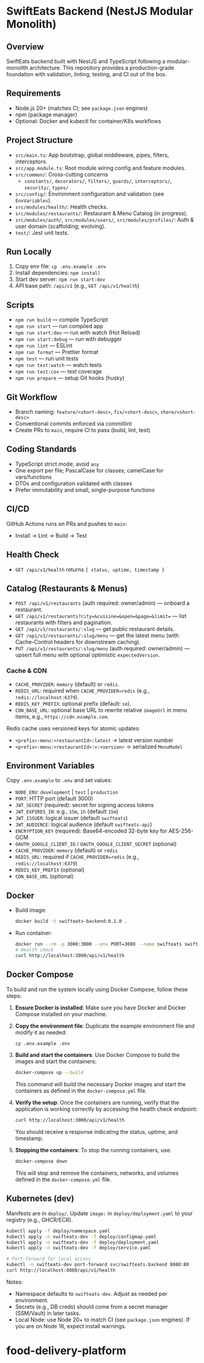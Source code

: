 # SwiftEats Backend (NestJS Modular Monolith)

## Overview
 SwiftEats backend built with NestJS and TypeScript following a modular-monolith architecture. This repository provides a production-grade foundation with validation, linting, testing, and CI out of the box.

## Requirements
- Node.js 20+ (matches CI; see `package.json` engines)
- npm (package manager)
- Optional: Docker and kubectl for container/K8s workflows

## Project Structure
- `src/main.ts`: App bootstrap, global middleware, pipes, filters, interceptors.
- `src/app.module.ts`: Root module wiring config and feature modules.
- `src/common/`: Cross-cutting concerns
  - `constants/`, `decorators/`, `filters/`, `guards/`, `interceptors/`, `security/`, `types/`
- `src/config/`: Environment configuration and validation (see `EnvVariables`).
- `src/modules/health/`: Health checks.
- `src/modules/restaurants/`: Restaurant & Menu Catalog (in progress).
- `src/modules/auth/`, `src/modules/users/`, `src/modules/profiles/`: Auth & user domain (scaffolding; evolving).
- `test/`: Jest unit tests.

## Run Locally
1. Copy env file: `cp .env.example .env`
2. Install dependencies: `npm install`
3. Start dev server: `npm run start:dev`
4. API base path: `/api/v1` (e.g., `GET /api/v1/health`)

## Scripts
- `npm run build` — compile TypeScript
- `npm run start` — run compiled app
- `npm run start:dev` — run with watch (Hot Reload)
- `npm run start:debug` — run with debugger
- `npm run lint` — ESLint
- `npm run format` — Prettier format
- `npm test` — run unit tests
- `npm run test:watch` — watch tests
- `npm run test:cov` — test coverage
- `npm run prepare` — setup Git hooks (husky)

## Git Workflow
- Branch naming: `feature/<short-desc>`, `fix/<short-desc>`, `chore/<short-desc>`
- Conventional commits enforced via commitlint
- Create PRs to `main`, require CI to pass (build, lint, test)

## Coding Standards
- TypeScript strict mode; avoid `any`
- One export per file; PascalCase for classes; camelCase for vars/functions
- DTOs and configuration validated with classes
- Prefer immutability and small, single-purpose functions

## CI/CD
GitHub Actions runs on PRs and pushes to `main`:
- Install -> Lint -> Build -> Test

## Health Check
- `GET /api/v1/health` returns `{ status, uptime, timestamp }`

## Catalog (Restaurants & Menus)
- `POST /api/v1/restaurants` (auth required: owner/admin) — onboard a restaurant.
- `GET /api/v1/restaurants?city=&cuisine=&open=&page=&limit=` — list restaurants with filters and pagination.
- `GET /api/v1/restaurants/:slug` — get public restaurant details.
- `GET /api/v1/restaurants/:slug/menu` — get the latest menu (with Cache-Control headers for downstream caching).
- `PUT /api/v1/restaurants/:slug/menu` (auth required: owner/admin) — upsert full menu with optional optimistic `expectedVersion`.

### Cache & CDN
- `CACHE_PROVIDER`: `memory` (default) or `redis`.
- `REDIS_URL`: required when `CACHE_PROVIDER=redis` (e.g., `redis://localhost:6379`).
- `REDIS_KEY_PREFIX`: optional prefix (default: `se`).
- `CDN_BASE_URL`: optional base URL to rewrite relative `imageUrl` in menu items, e.g., `https://cdn.example.com`.

Redis cache uses versioned keys for atomic updates:
- `<prefix>:menu:<restaurantId>:latest` → latest version number
- `<prefix>:menu:<restaurantId>:v:<version>` → serialized `MenuModel`

## Environment Variables
Copy `.env.example` to `.env` and set values:
- `NODE_ENV`: `development` | `test` | `production`
- `PORT`: HTTP port (default 3000)
- `JWT_SECRET` (required): secret for signing access tokens
- `JWT_EXPIRES_IN`: e.g., `15m`, `1h` (default `15m`)
- `JWT_ISSUER`: logical issuer (default `swifteats`)
- `JWT_AUDIENCE`: logical audience (default `swifteats-api`)
- `ENCRYPTION_KEY` (required): Base64-encoded 32-byte key for AES-256-GCM
- `OAUTH_GOOGLE_CLIENT_ID` / `OAUTH_GOOGLE_CLIENT_SECRET` (optional)
- `CACHE_PROVIDER`: `memory` (default) or `redis`
- `REDIS_URL`: required if `CACHE_PROVIDER=redis` (e.g., `redis://localhost:6379`)
- `REDIS_KEY_PREFIX` (optional)
- `CDN_BASE_URL` (optional)

## Docker
- Build image:
  ```bash
  docker build -t swifteats-backend:0.1.0 .
  ```
- Run container:
  ```bash
  docker run --rm -p 3000:3000 --env PORT=3000 --name swifteats swifteats-backend:0.1.0
  # Health check
  curl http://localhost:3000/api/v1/health
  ```

## Docker Compose
To build and run the system locally using Docker Compose, follow these steps:

1. **Ensure Docker is installed**: Make sure you have Docker and Docker Compose installed on your machine.

2. **Copy the environment file**: Duplicate the example environment file and modify it as needed:
   ```bash
   cp .env.example .env
   ```

3. **Build and start the containers**: Use Docker Compose to build the images and start the containers:
   ```bash
   docker-compose up --build
   ```
   This command will build the necessary Docker images and start the containers as defined in the `docker-compose.yml` file.

4. **Verify the setup**: Once the containers are running, verify that the application is working correctly by accessing the health check endpoint:
   ```bash
   curl http://localhost:3000/api/v1/health
   ```
   You should receive a response indicating the status, uptime, and timestamp.

5. **Stopping the containers**: To stop the running containers, use:
   ```bash
   docker-compose down
   ```
   This will stop and remove the containers, networks, and volumes defined in the `docker-compose.yml` file.

## Kubernetes (dev)
Manifests are in `deploy/`. Update `image:` in `deploy/deployment.yaml` to your registry (e.g., GHCR/ECR).

```bash
kubectl apply -f deploy/namespace.yaml
kubectl apply -n swifteats-dev -f deploy/configmap.yaml
kubectl apply -n swifteats-dev -f deploy/deployment.yaml
kubectl apply -n swifteats-dev -f deploy/service.yaml

# Port-forward for local access
kubectl -n swifteats-dev port-forward svc/swifteats-backend 8080:80
curl http://localhost:8080/api/v1/health
```

Notes:
- Namespace defaults to `swifteats-dev`. Adjust as needed per environment.
- Secrets (e.g., DB creds) should come from a secret manager (SSM/Vault) in later tasks.
- Local Node: use Node 20+ to match CI (see `package.json` engines). If you are on Node 16, expect install warnings.
# food-delivery-platform
